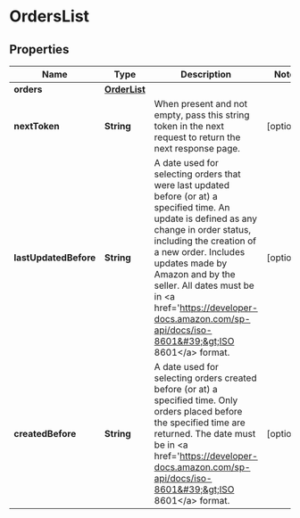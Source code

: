 
# OrdersList

## Properties
Name | Type | Description | Notes
------------ | ------------- | ------------- | -------------
**orders** | [**OrderList**](OrderList.md) |  | 
**nextToken** | **String** | When present and not empty, pass this string token in the next request to return the next response page. |  [optional]
**lastUpdatedBefore** | **String** | A date used for selecting orders that were last updated before (or at) a specified time. An update is defined as any change in order status, including the creation of a new order. Includes updates made by Amazon and by the seller. All dates must be in &lt;a href&#x3D;&#39;https://developer-docs.amazon.com/sp-api/docs/iso-8601&#39;&gt;ISO 8601&lt;/a&gt; format. |  [optional]
**createdBefore** | **String** | A date used for selecting orders created before (or at) a specified time. Only orders placed before the specified time are returned. The date must be in &lt;a href&#x3D;&#39;https://developer-docs.amazon.com/sp-api/docs/iso-8601&#39;&gt;ISO 8601&lt;/a&gt; format. |  [optional]



